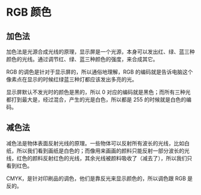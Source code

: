 # RGB 颜色

## 加色法

加色法是光源合成光线的原理，显示屏是一个光源，本身可以发出红、绿、蓝三种颜色的光线。通过调节红、绿、蓝三种颜色的强度，来合成其它。

RGB 的调色是针对于显示屏的，所以通俗地理解，RGB 的编码就是告诉电脑这个像素点在显示的时候红绿蓝三种灯都应该发出多亮的光。

显示屏默认不发光时的颜色是黑的，所以 0 对应的编码就是黑色；而所有三种光都打到最大是，经过混合，产生的光是白色，所以都是 255 的时候就是白色的编码。

## 减色法

减色法是物体表面反射光线的原理。一些物体可以反射所有波长的光线，比如白纸，所以我们看到画纸是白色的；而像用来画画的颜料只能反射一部分波长的光线，红色的颜料反射红色的光线，其余光线被颜料吸收了（减去了），所以我们只看到红色。

CMYK，是针对印刷品的调色，他们是靠反光来显示颜色的，所以调色跟 RGB 是反的。